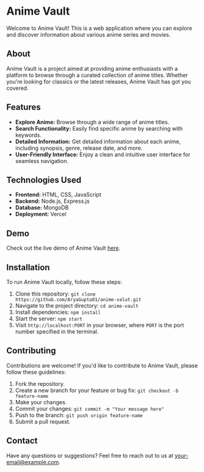 # Anime Vault

Welcome to Anime Vault! This is a web application where you can explore and discover information about various anime series and movies.

## About

Anime Vault is a project aimed at providing anime enthusiasts with a platform to browse through a curated collection of anime titles. Whether you're looking for classics or the latest releases, Anime Vault has got you covered.

## Features

- **Explore Anime:** Browse through a wide range of anime titles.
- **Search Functionality:** Easily find specific anime by searching with keywords.
- **Detailed Information:** Get detailed information about each anime, including synopsis, genre, release date, and more.
- **User-Friendly Interface:** Enjoy a clean and intuitive user interface for seamless navigation.

## Technologies Used

- **Frontend:** HTML, CSS, JavaScript
- **Backend:** Node.js, Express.js
- **Database:** MongoDB
- **Deployment:** Vercel

## Demo

Check out the live demo of Anime Vault [here](https://anime-vault-two-coral.vercel.app/).

## Installation

To run Anime Vault locally, follow these steps:

1. Clone this repository: `git clone https://github.com/AryaGupta01/anime-valut.git`
2. Navigate to the project directory: `cd anime-vault`
3. Install dependencies: `npm install`
4. Start the server: `npm start`
5. Visit `http://localhost:PORT` in your browser, where `PORT` is the port number specified in the terminal.

## Contributing

Contributions are welcome! If you'd like to contribute to Anime Vault, please follow these guidelines:

1. Fork the repository.
2. Create a new branch for your feature or bug fix: `git checkout -b feature-name`
3. Make your changes.
4. Commit your changes: `git commit -m "Your message here"`
5. Push to the branch: `git push origin feature-name`
6. Submit a pull request.

## Contact

Have any questions or suggestions? Feel free to reach out to us at [your-email@example.com](mailto:aryagupta101@gmail.com).
